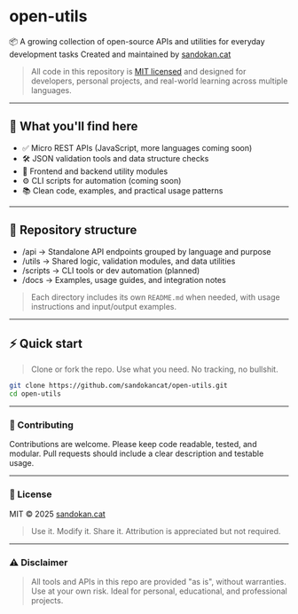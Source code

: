 # open-utils

📦 A growing collection of open-source APIs and utilities for everyday development tasks
Created and maintained by [sandokan.cat](https://sandokancat.github.io/CV/)

> All code in this repository is [MIT licensed](https://opensource.org/licenses/MIT) and designed for developers, personal projects, and real-world learning across multiple languages.

---

## 🚀 What you'll find here

- ✅ Micro REST APIs (JavaScript, more languages coming soon)
- 🛠️ JSON validation tools and data structure checks
- 🧩 Frontend and backend utility modules
- ⚙️ CLI scripts for automation (coming soon)
- 📚 Clean code, examples, and practical usage patterns

---

## 📁 Repository structure

- /api → Standalone API endpoints grouped by language and purpose
- /utils → Shared logic, validation modules, and data utilities
- /scripts → CLI tools or dev automation (planned)
- /docs → Examples, usage guides, and integration notes

> Each directory includes its own `README.md` when needed, with usage instructions and input/output examples.

---

## ⚡ Quick start

> Clone or fork the repo. Use what you need. No tracking, no bullshit.

```bash
git clone https://github.com/sandokancat/open-utils.git
cd open-utils
```

---

### 🤝 Contributing

Contributions are welcome. Please keep code readable, tested, and modular.
Pull requests should include a clear description and testable usage.

---

### 📝 License

MIT © 2025 [sandokan.cat](https://sandokancat.github.io/CV/)

> Use it. Modify it. Share it. Attribution is appreciated but not required.

---

### ⚠ Disclaimer

> All tools and APIs in this repo are provided "as is", without warranties.
> Use at your own risk. Ideal for personal, educational, and professional projects.

